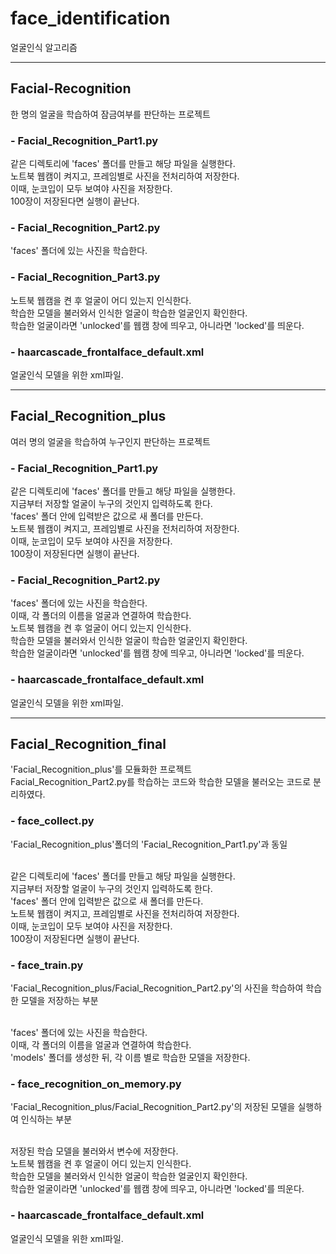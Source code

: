 # face_identification
얼굴인식 알고리즘

<hr>

## Facial-Recognition
한 명의 얼굴을 학습하여 잠금여부를 판단하는 프로젝트

### - Facial_Recognition_Part1.py
  같은 디렉토리에 'faces' 폴더를 만들고 해당 파일을 실행한다.<br>
  노트북 웹캠이 켜지고, 프레임별로 사진을 전처리하여 저장한다.<br>
  이때, 눈코입이 모두 보여야 사진을 저장한다.<br>
  100장이 저장된다면 실행이 끝난다.

### - Facial_Recognition_Part2.py
'faces' 폴더에 있는 사진을 학습한다.

### - Facial_Recognition_Part3.py
노트북 웹캠을 켠 후 얼굴이 어디 있는지 인식한다.<br>
학습한 모델을 불러와서 인식한 얼굴이 학습한 얼굴인지 확인한다.<br>
학습한 얼굴이라면 'unlocked'를 웹캠 창에 띄우고, 아니라면 'locked'를 띄운다.

### - haarcascade_frontalface_default.xml
얼굴인식 모델을 위한 xml파일.

<hr>

## Facial_Recognition_plus
여러 명의 얼굴을 학습하여 누구인지 판단하는 프로젝트

### - Facial_Recognition_Part1.py
같은 디렉토리에 'faces' 폴더를 만들고 해당 파일을 실행한다.<br>
지금부터 저장할 얼굴이 누구의 것인지 입력하도록 한다.<br>
'faces' 폴더 안에 입력받은 값으로 새 폴더를 만든다.<br>
노트북 웹캠이 켜지고, 프레임별로 사진을 전처리하여 저장한다.<br>
이때, 눈코입이 모두 보여야 사진을 저장한다.<br>
100장이 저장된다면 실행이 끝난다.

### - Facial_Recognition_Part2.py
'faces' 폴더에 있는 사진을 학습한다.<br>
이때, 각 폴더의 이름을 얼굴과 연결하여 학습한다.<br>
노트북 웹캠을 켠 후 얼굴이 어디 있는지 인식한다.<br>
학습한 모델을 불러와서 인식한 얼굴이 학습한 얼굴인지 확인한다.<br>
학습한 얼굴이라면 'unlocked'를 웹캠 창에 띄우고, 아니라면 'locked'를 띄운다.

### - haarcascade_frontalface_default.xml
얼굴인식 모델을 위한 xml파일.

<hr>

## Facial_Recognition_final
'Facial_Recognition_plus'를 모듈화한 프로젝트<br>
Facial_Recognition_Part2.py를 학습하는 코드와 학습한 모델을 불러오는 코드로 분리하였다.

### - face_collect.py
'Facial_Recognition_plus'폴더의 'Facial_Recognition_Part1.py'과 동일<br><br>

같은 디렉토리에 'faces' 폴더를 만들고 해당 파일을 실행한다.<br>
지금부터 저장할 얼굴이 누구의 것인지 입력하도록 한다.<br>
'faces' 폴더 안에 입력받은 값으로 새 폴더를 만든다.<br>
노트북 웹캠이 켜지고, 프레임별로 사진을 전처리하여 저장한다.<br>
이때, 눈코입이 모두 보여야 사진을 저장한다.<br>
100장이 저장된다면 실행이 끝난다.

### - face_train.py
'Facial_Recognition_plus/Facial_Recognition_Part2.py'의 사진을 학습하여 학습한 모델을 저장하는 부분<br><br>

'faces' 폴더에 있는 사진을 학습한다.<br>
이때, 각 폴더의 이름을 얼굴과 연결하여 학습한다.<br>
'models' 폴더를 생성한 뒤, 각 이름 별로 학습한 모델을 저장한다.

### - face_recognition_on_memory.py
'Facial_Recognition_plus/Facial_Recognition_Part2.py'의 저장된 모델을 실행하여 인식하는 부분<br><br>

저장된 학습 모델을 불러와서 변수에 저장한다.<br>
노트북 웹캠을 켠 후 얼굴이 어디 있는지 인식한다.<br>
학습한 모델을 불러와서 인식한 얼굴이 학습한 얼굴인지 확인한다.<br>
학습한 얼굴이라면 'unlocked'를 웹캠 창에 띄우고, 아니라면 'locked'를 띄운다.

### - haarcascade_frontalface_default.xml
얼굴인식 모델을 위한 xml파일.

